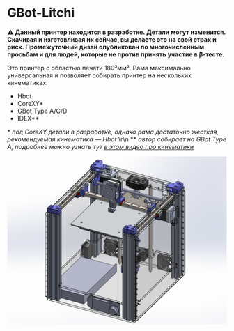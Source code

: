 # GBot-Litchi

**⚠ Данный принтер находится в разработке. Детали могут изменится. Скачивая и изготовливая их сейчас, вы делаете это на свой страх и риск. Промежуточный дизай опубликован по многочисленным просьбам и для людей, которые не против принять участие в β-тесте.**

Это принтер с областью печати 180³мм³. Рама максимально универсальная и позволяет собирать принтер на нескольких кинематиках:
  * Hbot
  * CoreXY\*
  * GBot Type A/C/D
  * IDEX\*\*

\* *под CoreXY детали в разработке, однако рама достаточно жесткая, рекомендуемая кинематика — Hbot* \r\n
\** *автор собирает на GBot Type A, подробнее можно узнать тут [в этом видео про кинематики]*

![Внешний вид принтер](./pics/early-rough-design.png)


[//]: # (ссылки для красивого оформления)
 [в этом видео про кинематики]: https://youtu.be/pnqFbjBa5Ig
